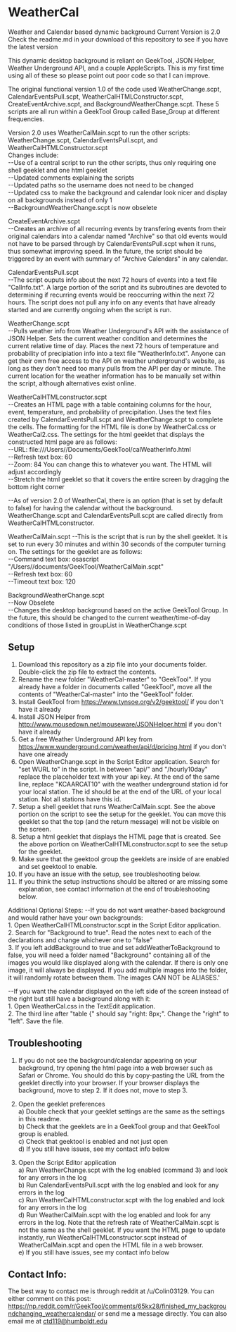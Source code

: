 # WeatherCal
Weather and Calendar based dynamic background
Current Version is 2.0
Check the readme.md in your download of this repository to see if you have the latest version

This dynamic desktop background is reliant on GeekTool, JSON Helper, Weather Underground API, and a couple AppleScripts. This is my first time using all of these so please point out poor code so that I can improve.

The original functional version 1.0 of the code used WeatherChange.scpt, CalendarEventsPull.scpt, WeatherCalHTMLConstructor.scpt, CreateEventArchive.scpt, and BackgroundWeatherChange.scpt. These 5 scripts are all run within a GeekTool Group called Base_Group at different frequencies.

Version 2.0 uses WeatherCalMain.scpt to run the other scripts: WeatherChange.scpt, CalendarEventsPull.scpt, and WeatherCalHTMLConstructor.scpt  
Changes include:  
  --Use of a central script to run the other scripts, thus only requiring one shell geeklet and one html geeklet  
  --Updated comments explaining the scripts  
  --Updated paths so the username does not need to be changed  
  --Updated css to make the background and calendar look nicer and display on all backgrounds instead of only 1  
  --BackgroundWeatherChange.scpt is now obselete  


CreateEventArchive.scpt  
  --Creates an archive of all recurring events by transfering events from their original calendars into a calendar named "Archive" so that old events would not have to be parsed through by CalendarEventsPull.scpt when it runs, thus somewhat improving speed. In the future, the script should be triggered by an event with summary of "Archive Calendars" in any calendar.
  
  
CalendarEventsPull.scpt  
  --The script ouputs info about the next 72 hours of events into a text file "CalInfo.txt". A large portion of the script and its subroutines are devoted to determining if recurring events would be reoccurring within the next 72 hours. The script does not pull any info on any events that have already started and are currently ongoing when the script is run.


WeatherChange.scpt  
  --Pulls weather info from Weather Underground's API with the assistance of JSON Helper. Sets the current weather condition and determines the current relative time of day. Places the next 72 hours of temperature and probability of precipiation info into a text file "WeatherInfo.txt". Anyone can get their own free access to the API on weather underground's website, as long as they don't need too many pulls from the API per day or minute. The current location for the weather information has to be manually set within the script, although alternatives exist online.
  
  
WeatherCalHTMLconstructor.scpt  
  --Creates an HTML page with a table containing columns for the hour, event, temperature, and probability of precipitation. Uses the text files created by CalendarEventsPull.scpt and WeatherChange.scpt to complete the cells. The formatting for the HTML file is done by WeatherCal.css or WeatherCal2.css. The settings for the html geeklet that displays the constructed html page are as follows:  
    --URL: file:///Users/<YOURUSERNAME>/Documents/GeekTool/calWeatherInfo.html  
    --Refresh text box: 60  
    --Zoom: 84   You can change this to whatever you want. The HTML will adjust accordingly  
    --Stretch the html geeklet so that it covers the entire screen by dragging the bottom right corner  

  --As of version 2.0 of WeatherCal, there is an option (that is set by default to false) for having the calendar without the background.  WeatherChange.scpt and CalendarEventsPull.scpt are called directly from WeatherCalHTMLconstructor.
  
  
WeatherCalMain.scpt
  --This is the script that is run by the shell geeklet. It is set to run every 30 minutes and within 30 seconds of the computer turning on. The settings for the geeklet are as follows:  
    --Command text box: osascript "/Users/<YOURUSERNAME>/documents/GeekTool/WeatherCalMain.scpt"  
    --Refresh text box: 60  
    --Timeout text box: 120  
  
  
BackgroundWeatherChange.scpt  
  --Now Obselete  
  --Changes the desktop background based on the active GeekTool Group. In the future, this should be changed to the current weather/time-of-day conditions of those listed in groupList in WeatherChange.scpt  
  
  
## Setup
1. Download this repository as a zip file into your documents folder. Double-click the zip file to extract the contents.
2. Rename the new folder "WeatherCal-master" to "GeekTool". If you already have a folder in documents called "GeekTool", move all the contents of "WeatherCal-master" into the "GeekTool" folder.
3. Install GeekTool from https://www.tynsoe.org/v2/geektool/ if you don't have it already
4. Install JSON Helper from http://www.mousedown.net/mouseware/JSONHelper.html if you don't have it already
5. Get a free Weather Underground API key from https://www.wunderground.com/weather/api/d/pricing.html if you don't have one already
6. Open WeatherChange.scpt in the Script Editor application. Search for "set WURL to" in the script. In between "api/" and "/hourly10day" replace the placeholder text with your api key. At the end of the same line, replace "KCAARCAT10" with the weather underground station id for your local station. The id should be at the end of the URL of your local station. Not all stations have this id.
7. Setup a shell geeklet that runs WeatherCalMain.scpt. See the above portion on the script to see the setup for the geeklet. You can move this geeklet so that the top (and the return message) will not be visible on the screen.
8. Setup a html geeklet that displays the HTML page that is created. See the above portion on WeatherCalHTMLconstructor.scpt to see the setup for the geeklet.
9. Make sure that the geektool group the geeklets are inside of are enabled and set geektool to enable.
10. If you have an issue with the setup, see troubleshooting below.
11. If you think the setup instructions should be altered or are missing some explanation, see contact information at the end of troubleshooting below.

Additional Optional Steps:
  --If you do not want weather-based background and would rather have your own backgrounds:  
    1. Open WeatherCalHTMLconstructor.scpt in the Script Editor application.  
    2. Search for "Background to true". Read the notes next to each of the declarations and change whichever one to "false"  
    3. If you left addBackground to true and set addWeatherToBackground to false, you will need a folder named "Background" containing all of the images you would like displayed along with the calendar. If there is only one image, it will always be displayed. If you add multiple images into the folder, it will randomly rotate between them. The images CAN NOT be ALIASES.'  
    
  --If you want the calendar displayed on the left side of the screen instead of the right but still have a background along with it:  
    1. Open WeatherCal.css in the TextEdit application.  
    2. The third line after "table {" should say "right: 8px;". Change the "right" to "left". Save the file.  

## Troubleshooting
  1. If you do not see the background/calendar appearing on your background, try opening the html page into a web browser such as Safari or Chrome. You should do this by copy-pasting the URL from the geeklet directly into your browser. If your browser displays the background, move to step 2. If it does not, move to step 3.  
  2. Open the geeklet preferences  
    a) Double check that your geeklet settings are the same as the settings in this readme.  
    b) Check that the geeklets are in a GeekTool group and that GeekTool group is enabled.  
    c) Check that geektool is enabled and not just open  
    d) If you still have issues, see my contact info below  
    
  3. Open the Script Editor application  
    a) Run WeatherChange.scpt with the log enabled (command 3) and look for any errors in the log  
    b) Run CalendarEventsPull.scpt with the log enabled and look for any errors in the log  
    c) Run WeatherCalHTMLconstructor.scpt with the log enabled and look for any errors in the log  
    d) Run WeatherCalMain.scpt with the log enabled and look for any errors in the log. Note that the refresh rate of WeatherCalMain.scpt is not the same as the shell geeklet. If you want the HTML page to update instantly, run WeatherCalHTMLconstructor.scpt instead of WeatherCalMain.scpt and open the HTML file in a web browser.  
    e) If you still have issues, see my contact info below

## Contact Info:
The best way to contact me is through reddit at /u/Colin03129. You can either comment on this post: https://np.reddit.com/r/GeekTool/comments/65kx28/finished_my_backgroundchanging_weathercalendar/ or send me a message directly. You can also email me at ctd119@humboldt.edu
    


